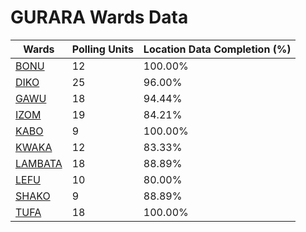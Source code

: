 
# GURARA Wards Data

| Wards | Polling Units | Location Data Completion (%) |
| ---- | ----- | ------- |
| [BONU](./wards/17075-bonu) | 12 | 100.00% |
| [DIKO](./wards/17076-diko) | 25 | 96.00% |
| [GAWU](./wards/17077-gawu) | 18 | 94.44% |
| [IZOM](./wards/17078-izom) | 19 | 84.21% |
| [KABO](./wards/17079-kabo) | 9 | 100.00% |
| [KWAKA](./wards/17080-kwaka) | 12 | 83.33% |
| [LAMBATA](./wards/17081-lambata) | 18 | 88.89% |
| [LEFU](./wards/17082-lefu) | 10 | 80.00% |
| [SHAKO](./wards/17083-shako) | 9 | 88.89% |
| [TUFA](./wards/17084-tufa) | 18 | 100.00% |




